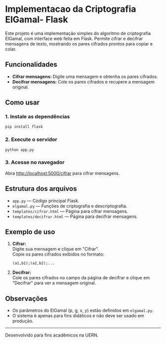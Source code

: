 # Implementacao da Criptografia ElGamal- Flask

Este projeto é uma implementação simples do algoritmo de criptografia ElGamal, com interface web feita em Flask. Permite cifrar e decifrar mensagens de texto, mostrando os pares cifrados prontos para copiar e colar.

## Funcionalidades

- **Cifrar mensagens:** Digite uma mensagem e obtenha os pares cifrados.
- **Decifrar mensagens:** Cole os pares cifrados e recupere a mensagem original.

## Como usar

### 1. Instale as dependências

```bash
pip install flask
```

### 2. Execute o servidor

```bash
python app.py
```

### 3. Acesse no navegador

Abra [http://localhost:5000/cifrar](http://localhost:5000/cifrar) para cifrar mensagens.

## Estrutura dos arquivos

- `app.py` — Código principal Flask.
- `elgamal.py` — Funções de criptografia e descriptografia.
- `templates/cifrar.html` — Página para cifrar mensagens.
- `templates/decifrar.html` — Página para decifrar mensagens.

## Exemplo de uso

1. **Cifrar:**  
   Digite sua mensagem e clique em "Cifrar".  
   Copie os pares cifrados exibidos no formato:  
   ```
   (a1,b1);(a2,b2);...
   ```

2. **Decifrar:**  
   Cole os pares cifrados no campo da página de decifrar e clique em "Decifrar" para ver a mensagem original.

## Observações

- Os parâmetros do ElGamal (p, g, x, y) estão definidos em `elgamal.py`.
- O sistema é apenas para fins didáticos e não deve ser usado em produção.

---

Desenvolvido para fins acadêmicos na UERN.
